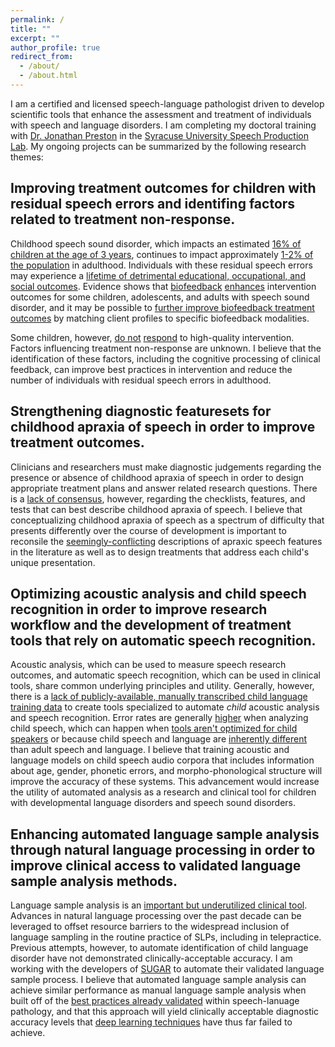 ```yaml
---
permalink: /
title: ""
excerpt: ""
author_profile: true
redirect_from: 
  - /about/
  - /about.html
---
```


I am a certified and licensed speech-language pathologist driven to develop scientific tools that enhance the assessment and treatment of individuals with speech and language disorders. I am completing my doctoral training with [Dr. Jonathan Preston](https://thecollege.syr.edu/people/faculty/preston-jonathan-l/) in the [Syracuse University Speech Production Lab](http://speechproductionlab.syr.edu/). My ongoing projects can be summarized by the following research themes:

## Improving treatment outcomes for children with residual speech errors and identifing factors related to treatment non-response.

Childhood speech sound disorder, which impacts an estimated [16% of children at the age of 3 years]( https://doi.org/10.1111/1467-8624.7402002), continues to impact approximately [1-2% of the population](https://www.thieme-connect.com/products/ejournals/abstract/10.1055/s-0035-1562905) in adulthood. Individuals with these residual speech errors may experience a [lifetime of detrimental educational, occupational, and social outcomes](https://doi.org/10.1080/17549500802676859). Evidence shows that [biofeedback](https://doi.org/10.1044/2016_JSLHR-S-16-0038) [enhances](https://doi.org/10.1044/2019_AJSLP-18-0261) intervention outcomes for some children, adolescents, and adults with speech sound disorder, and it may be possible to [further improve biofeedback treatment outcomes](https://doi.org/10.1186/s12887-020-1941-5) by matching client profiles to specific biofeedback modalities.

Some children, however, [do not](https://doi.org/10.1044/2016_JSLHR-S-16-0038) [respond](https://doi.org/10.1044/2019_AJSLP-18-0261) to high-quality intervention. Factors influencing treatment non-response are unknown. I believe that the identification of these factors, including the cognitive processing of clinical feedback, can improve best practices in intervention and reduce the number of individuals with residual speech errors in adulthood. 

## Strengthening diagnostic featuresets for childhood apraxia of speech in order to improve treatment outcomes.

Clinicians and researchers must make diagnostic judgements regarding the presence or absence of childhood apraxia of speech in order to design appropriate treatment plans and answer related research questions. There is a [lack of consensus](https://doi.org/10.1044/2016_JSLHR-S-15-0296), however, regarding the checklists, features, and tests that can best describe childhood apraxia of speech. I believe that conceptualizing childhood apraxia of speech as a spectrum of difficulty that presents differently over the course of development is important to reconsile the [seemingly-conflicting](https://doi.org/10.1044/2020_PERSP-19-00086) descriptions of apraxic speech features in the literature as well as to design treatments that address each child's unique presentation.  

## Optimizing acoustic analysis and child speech recognition in order to improve research workflow and the development of treatment tools that rely on automatic speech recognition.

Acoustic analysis, which can be used to measure speech research outcomes, and automatic speech recognition, which can be used in clinical tools, share common underlying principles and utility. Generally, however, there is a [lack of publicly-available, manually transcribed child language training data](https://doi.org/10.1109/JSTSP.2019.2959393) to create tools specialized to automate _child_ acoustic analysis and speech recognition. Error rates are generally [higher](http://www.isca-speech.org/archive/Interspeech_2018/abstracts/2297.html) when analyzing child speech, which can happen when [tools aren't optimized for child speakers](https://doi.org/10.1044/2018_JSLHR-S-17-0275) or because child speech and language are [inherently different](https://doi.org/10.1145/2909824.3020229) than adult speech and language. I believe that training acoustic and language models on child speech audio corpora that includes information about age, gender, phonetic errors, and morpho-phonological structure will improve the accuracy of these systems. This advancement would increase the utility of automated analysis as a research and clinical tool for children with developmental language disorders and speech sound disorders. 

## Enhancing automated language sample analysis through natural language processing in order to improve clinical access to validated language sample analysis methods.

Language sample analysis is an [important but underutilized clinical tool](https://doi.org/10.1044/2016_LSHSS-15-0044). Advances in natural language processing over the past decade can be leveraged to offset resource barriers to the widespread inclusion of language sampling in the routine practice of SLPs, including in telepractice. Previous attempts, however, to automate identification of child language disorder have not demonstrated clinically-acceptable accuracy. I am working with the developers of [SUGAR](www.sugarlanguage.org) to automate their validated language sample process. I believe that automated language sample analysis can achieve similar performance as manual language sample analysis when built off of the [best practices already validated](https://doi.org/10.1044/2018_LSHSS-18-0050) within speech-lanuage pathology, and that this approach will yield clinically acceptable diagnostic accuracy levels that [deep learning techniques](https://doi.org/10.1016/j.artmed.2011.08.001) have thus far failed to achieve.

